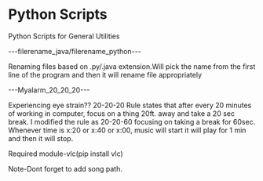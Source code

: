 # Python Scripts
Python Scripts for General Utilities

---filerename_java/filerename_python---

Renaming files based on .py/.java extension.Will pick the name from the first line of the program and then it will rename file appropriately

---Myalarm_20_20_20---

Experiencing eye strain??
20-20-20 Rule states that after every 20 minutes of working in computer, focus on a thing 20ft. away and take a 20 sec break.
I modified the rule as 20-20-60 focusing on taking a break for 60sec.
Whenever time is x:20 or x:40 or x:00, music will start it will play for 1 min and then it will stop.

Required module-vlc(pip install vlc)

Note-Dont forget to add song path. 
